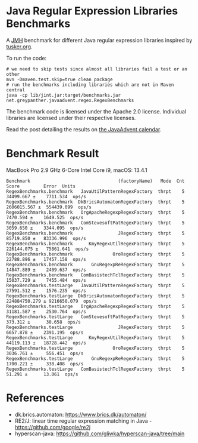 Java Regular Expression Libraries Benchmarks
============================================

A [JMH](http://openjdk.java.net/projects/code-tools/jmh/) benchmark for different Java regular expression libraries
inspired by [tusker.org](http://tusker.org/regex/regex_benchmark.html).

To run the code:

````
# we need to skip tests since almost all libraries fail a test or an other
mvn -Dmaven.test.skip=true clean package
# run the benchmarks including libraries which are not in Maven central
java -cp lib/jint.jar:target/benchmarks.jar net.greypanther.javaadvent.regex.RegexBenchmarks
````

The benchmark code is licensed under the Apache 2.0 license. Individual libraries are licensed under their respective
licenses.

Read the post detailing the results
on [the JavaAdvent calendar](http://www.javaadvent.com/2015/12/java-regular-expression-library-benchmarks-2015.html).
                  
# Benchmark Result

MacBook Pro 2.9 GHz 6-Core Intel Core i9, macOS: 13.4.1

```
Benchmark                                 (factoryName)   Mode  Cnt          Score         Error  Units
RegexBenchmarks.benchmark   JavaUtilPatternRegexFactory  thrpt    5      34499.667 ±    7711.534  ops/s
RegexBenchmarks.benchmark  DkBricsAutomatonRegexFactory  thrpt    5    2606015.567 ±  554439.099  ops/s
RegexBenchmarks.benchmark   OrgApacheRegexpRegexFactory  thrpt    5       7470.594 ±    1649.525  ops/s
RegexBenchmarks.benchmark   ComStevesoftPatRegexFactory  thrpt    5       3059.650 ±    3344.095  ops/s
RegexBenchmarks.benchmark                 JRegexFactory  thrpt    5      85719.850 ±   83336.996  ops/s
RegexBenchmarks.benchmark      KmyRegexUtilRegexFactory  thrpt    5     226144.075 ±   75861.641  ops/s
RegexBenchmarks.benchmark               OroRegexFactory  thrpt    5      22788.896 ±   17457.158  ops/s
RegexBenchmarks.benchmark       GnuRegexpReRegexFactory  thrpt    5      14847.889 ±    2409.637  ops/s
RegexBenchmarks.benchmark   ComBasistechTclRegexFactory  thrpt    5      15037.729 ±    7455.484  ops/s
RegexBenchmarks.testLarge   JavaUtilPatternRegexFactory  thrpt    5      27591.512 ±    1576.235  ops/s
RegexBenchmarks.testLarge  DkBricsAutomatonRegexFactory  thrpt    5  224884750.279 ± 9216650.079  ops/s
RegexBenchmarks.testLarge   OrgApacheRegexpRegexFactory  thrpt    5      31181.587 ±    2530.764  ops/s
RegexBenchmarks.testLarge   ComStevesoftPatRegexFactory  thrpt    5        373.312 ±      30.658  ops/s
RegexBenchmarks.testLarge                 JRegexFactory  thrpt    5       6657.878 ±    2391.195  ops/s
RegexBenchmarks.testLarge      KmyRegexUtilRegexFactory  thrpt    5      44119.113 ±   18728.442  ops/s
RegexBenchmarks.testLarge               OroRegexFactory  thrpt    5       3036.761 ±     556.451  ops/s
RegexBenchmarks.testLarge       GnuRegexpReRegexFactory  thrpt    5       1700.221 ±     338.408  ops/s
RegexBenchmarks.testLarge   ComBasistechTclRegexFactory  thrpt    5         51.291 ±      13.061  ops/s
```

# References
          
* dk.brics.automaton: https://www.brics.dk/automaton/
* RE2/J: linear time regular expression matching in Java - https://github.com/google/re2j
* hyperscan-java: https://github.com/gliwka/hyperscan-java/tree/main